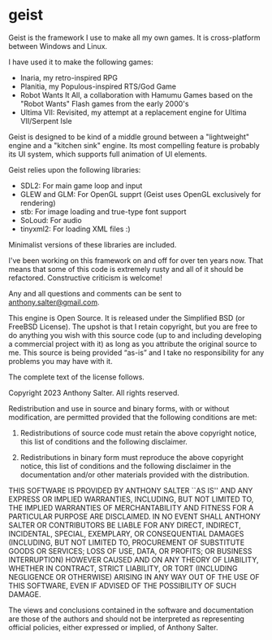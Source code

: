 # geist
Geist is the framework I use to make all my own games.  It is cross-platform between Windows and Linux.


I have used it to make the following games:


*  Inaria, my retro-inspired RPG
*  Planitia, my Populous-inspired RTS/God Game
*  Robot Wants It All, a collaboration with Hamumu Games based on the "Robot Wants" Flash games from the early 2000's
*  Ultima VII: Revisited, my attempt at a replacement engine for Ultima VII/Serpent Isle

Geist is designed to be kind of a middle ground between a "lightweight" engine and a "kitchen sink" engine.  Its most compelling feature is probably its UI system, which supports full animation of UI elements.

Geist relies upon the following libraries:

*  SDL2: For main game loop and input
*  GLEW and GLM: For OpenGL supprt (Geist uses OpenGL exclusively for rendering)
*  stb: For image loading and true-type font support
*  SoLoud: For audio
*  tinyxml2: For loading XML files :)

Minimalist versions of these libraries are included.

I've been working on this framework on and off for over ten years now.  That means that some of this code is extremely rusty and all of it should be refactored.  Constructive criticism is welcome!

Any and all questions and comments can be sent to anthony.salter@gmail.com.

This engine is Open Source.  It is released under the Simplified BSD (or FreeBSD License). The upshot is that I retain copyright, but you are free to do anything you wish with this source code (up to and including developing a commercial project with it) as long as you attribute the original source to me. This source is being provided “as-is” and I take no responsibility for any problems you may have with it.

The complete text of the license follows.

Copyright 2023 Anthony Salter. All rights reserved.

Redistribution and use in source and binary forms, with or without modification, are permitted provided that the following conditions are met:

1. Redistributions of source code must retain the above copyright notice, this list of conditions and the following disclaimer.

2. Redistributions in binary form must reproduce the above copyright notice, this list of conditions and the following disclaimer in the documentation and/or other materials provided with the distribution.

THIS SOFTWARE IS PROVIDED BY ANTHONY SALTER ``AS IS'' AND ANY EXPRESS OR IMPLIED WARRANTIES, INCLUDING, BUT NOT LIMITED TO, THE IMPLIED WARRANTIES OF MERCHANTABILITY AND FITNESS FOR A PARTICULAR PURPOSE ARE DISCLAIMED. IN NO EVENT SHALL ANTHONY SALTER OR CONTRIBUTORS BE LIABLE FOR ANY DIRECT, INDIRECT, INCIDENTAL, SPECIAL, EXEMPLARY, OR CONSEQUENTIAL DAMAGES (INCLUDING, BUT NOT LIMITED TO, PROCUREMENT OF SUBSTITUTE GOODS OR SERVICES; LOSS OF USE, DATA, OR PROFITS; OR BUSINESS INTERRUPTION) HOWEVER CAUSED AND ON ANY THEORY OF LIABILITY, WHETHER IN CONTRACT, STRICT LIABILITY, OR TORT (INCLUDING NEGLIGENCE OR OTHERWISE) ARISING IN ANY WAY OUT OF THE USE OF THIS SOFTWARE, EVEN IF ADVISED OF THE POSSIBILITY OF SUCH DAMAGE.

The views and conclusions contained in the software and documentation are those of the authors and should not be interpreted as representing official policies, either expressed or implied, of Anthony Salter.
